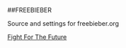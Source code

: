 ##FREEBIEBER

Source and settings for freebieber.org

[Fight For The Future](http://fightforthefuture.org)
